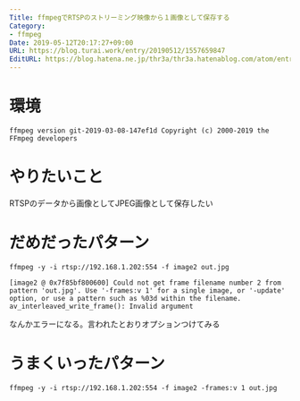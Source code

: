 ```yaml
---
Title: ffmpegでRTSPのストリーミング映像から１画像として保存する
Category:
- ffmpeg
Date: 2019-05-12T20:17:27+09:00
URL: https://blog.turai.work/entry/20190512/1557659847
EditURL: https://blog.hatena.ne.jp/thr3a/thr3a.hatenablog.com/atom/entry/17680117127129996001
---
```


# 環境

```
ffmpeg version git-2019-03-08-147ef1d Copyright (c) 2000-2019 the FFmpeg developers
```

# やりたいこと

RTSPのデータから画像としてJPEG画像として保存したい

# だめだったパターン

```
ffmpeg -y -i rtsp://192.168.1.202:554 -f image2 out.jpg

[image2 @ 0x7f85bf800600] Could not get frame filename number 2 from pattern 'out.jpg'. Use '-frames:v 1' for a single image, or '-update' option, or use a pattern such as %03d within the filename.
av_interleaved_write_frame(): Invalid argument
```

なんかエラーになる。言われたとおりオプションつけてみる

# うまくいったパターン

```
ffmpeg -y -i rtsp://192.168.1.202:554 -f image2 -frames:v 1 out.jpg
```
